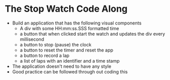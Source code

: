 # The Stop Watch Code Along
- Build an application that has the following visual components
    - A div with some HH:mm:ss.SSS formatted time
    - a button that when clicked start the watch and updates the div every millisecond
    - a button to stop (pause) the clock
    - a button to reset the timer and reset the app
    - a button to record a lap
    - a list of laps with an identifier and a time stamp
- The application doesn't need to have any style
- Good practice can be followed through out coding this
